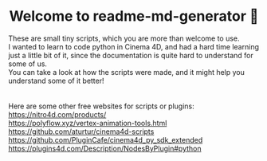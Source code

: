 <h1 align="center">Welcome to readme-md-generator 👋</h1>

These are small tiny scripts, which you are more than welcome to use.<br />
I wanted to learn to code python in Cinema 4D, and had a hard time learning just a little bit of it, since the documentation is quite hard to understand for some of us.<br />
You can take a look at how the scripts were made, and it might help you understand some of it better!<br />
<br />
<br />
Here are some other free websites for scripts or plugins:
<br />
https://nitro4d.com/products/ 
<br />
https://polyflow.xyz/vertex-animation-tools.html
<br />
https://github.com/aturtur/cinema4d-scripts
<br />
https://github.com/PluginCafe/cinema4d_py_sdk_extended
<br />
https://plugins4d.com/Description/NodesByPlugin#python

